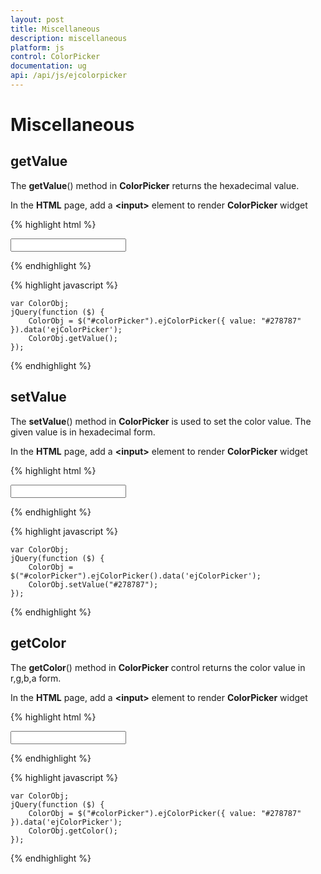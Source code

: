 ```yaml
---
layout: post
title: Miscellaneous
description: miscellaneous
platform: js
control: ColorPicker
documentation: ug
api: /api/js/ejcolorpicker
---
```


# Miscellaneous

## getValue

The **getValue**() method in **ColorPicker** returns the hexadecimal value.

In the **HTML** page, add a **&lt;input&gt;** element to render **ColorPicker** widget

{% highlight html %}

<input type="text" id="colorPicker" />    

{% endhighlight %}

{% highlight javascript %}

 
    var ColorObj;
    jQuery(function ($) {
        ColorObj = $("#colorPicker").ejColorPicker({ value: "#278787" }).data('ejColorPicker');
        ColorObj.getValue();
    });

{% endhighlight %}


## setValue

The **setValue**() method in **ColorPicker** is used to set the color value. The given value is in hexadecimal form.

In the **HTML** page, add a **&lt;input&gt;** element to render **ColorPicker** widget

{% highlight html %}


<input type="text" id="colorPicker" />    

{% endhighlight %}

{% highlight javascript %}
 
    var ColorObj;
    jQuery(function ($) {
        ColorObj = $("#colorPicker").ejColorPicker().data('ejColorPicker');
        ColorObj.setValue("#278787");
    });

{% endhighlight %}


## getColor

The **getColor**() method in **ColorPicker** control returns the color value in r,g,b,a form.

In the **HTML** page, add a **&lt;input&gt;** element to render **ColorPicker** widget

{% highlight html %}


<input type="text" id="colorPicker" />    

{% endhighlight %}

{% highlight javascript %}

 
    var ColorObj;
    jQuery(function ($) {
        ColorObj = $("#colorPicker").ejColorPicker({ value: "#278787" }).data('ejColorPicker');
        ColorObj.getColor();
    });

{% endhighlight %}